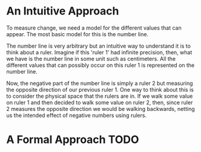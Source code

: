 # An Intuitive Approach
To measure change, we need a model for the different values that can appear.
The most basic model for this is the number line.

The number line is very arbitrary but an intuitive way to understand it is to think about a ruler.
Imagine if this 'ruler 1' had infinite precision, then, what we have is the number line in some unit such as centimeters.
All the different values that can possibly occur on this ruler 1 is represented on the number line.

Now, the negative part of the number line is simply a ruler 2 but measuring the opposite direction of our previous ruler 1.
One way to think about this is to consider the physical space that the rulers are in.
If we walk some value on ruler 1 and then decided to walk some value on ruler 2, then, since ruler 2 measures the opposite direction we would be walking backwards, netting us the intended effect of negative numbers using rulers.

# A Formal Approach TODO
